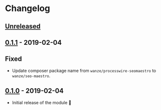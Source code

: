 # Changelog

## [Unreleased]

## [0.1.1] - 2019-02-04

## Fixed

* Update composer package name from `wanze/processwire-seomaestro` to `wanze/seo-maestro`.

## [0.1.0] - 2019-02-04

* Initial release of the module 🐣

[Unreleased]: https://github.com/wanze/SeoMaestro/compare/v0.1.1...HEAD
[0.1.1]: https://github.com/wanze/SeoMaestro/releases/tag/v0.1.1
[0.1.0]: https://github.com/wanze/SeoMaestro/releases/tag/v0.1.0
